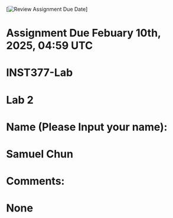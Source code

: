 [![Review Assignment Due Date](https://classroom.github.com/assets/deadline-readme-button-22041afd0340ce965d47ae6ef1cefeee28c7c493a6346c4f15d667ab976d596c.svg)]
# Assignment Due Febuary 10th, 2025, 04:59 UTC
# INST377-Lab
# Lab 2
# Name (Please Input your name):
# Samuel Chun
# Comments: 
# None